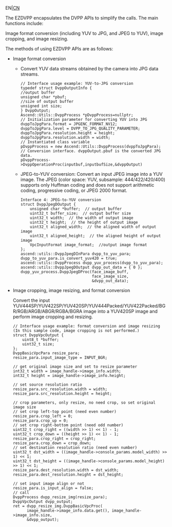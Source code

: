 EN|[CN](README_cn.md)


The EZDVPP encapsulates the DVPP APIs to simplify the calls. The main functions include:

Image format conversion \(including YUV to JPG, and JPEG to YUV\), image cropping, and image resizing.

The methods of using EZDVPP APIs are as follows:

-   Image format conversion

    -  Convert YUV data streams obtained by the camera into JPG data streams.

        ```
        // Interface usage example: YUV-to-JPG conversion
        typedef struct DvppOutputInfo {
        //output buffer
        unsigned char *pbuf;
        //size of output buffer
        unsigned int size;
        } DvppOutput;
        Ascend::Utils::DvppProcess *pDvppProcess=nullptr;
        // Initialization parameter for converting YUV into JPG
        dvppToJpgPara.format = JPGENC_FORMAT_NV12;
        dvppToJpgPara.level = DVPP_TO_JPG_QUALITY_PARAMETER;
        dvppToJpgPara.resolution.height = height;
        dvppToJpgPara.resolution.width = width;
        // Instantiated class variable
        pDvppProcess = new Ascend::Utils::DvppProcess(dvppToJpgPara);
        // Conversion interface. dvppOutput.pbuf is the converted JPG data.
        pDvppProcess->DvppOperationProc(inputbuf,inputbufSize,&dvppOutput)
        ```


    -   JPEG-to-YUV conversion: Convert an input JPEG image into a YUV image. The JPEG \(color space: YUV, subsample: 444/422/420/400\) supports only Huffman coding and does not support arithmetic coding, progressive coding, or JPEG 2000 format.

        ```
        Interface 4: JPEG-to-YUV conversion
        struct DvppJpegDOutput {
            unsigned char *buffer;  // output buffer
            uint32_t buffer_size;  // output buffer size
            uint32_t width;  // the width of output image
            uint32_t height;  // the height of output image
            uint32_t aligned_width;  // the aligned width of output image
            uint32_t aligned_height;  // the aligned height of output image
            VpcInputFormat image_format;  //output image format
        };
        ascend::utils::DvppJpegDInPara dvpp_to_yuv_para;
        dvpp_to_yuv_para.is_convert_yuv420 = true;
        ascend::utils::DvppProcess dvpp_yuv_process(dvpp_to_yuv_para);
        ascend::utils::DvppJpegDOutput dvpp_out_data = { 0 };
        dvpp_yuv_process.DvppJpegDProc(face_image_buff,
                                       face_image_size,
                                       &dvpp_out_data);
        ```


-   Image cropping, image resizing, and format conversion

    Convert the input YUV444SP/YUV422SP/YUV420SP/YUV444Packed/YUV422Packed/BGR/RGB/ARGB/ABGR/RGBA/BGRA image into a YUV420SP image and perform image cropping and resizing.

    ```
    // Interface usage example: format conversion and image resizing (In this sample code, image cropping is not performed.)
    struct DvppVpcOutput {
        uint8_t *buffer;
        uint32_t size;
    };
    DvppBasicVpcPara resize_para;
    resize_para.input_image_type = INPUT_BGR;
    
    // get original image size and set to resize parameter
    int32_t width = image_handle->image_info.width;
    int32_t height = image_handle->image_info.height;
    
    // set source resolution ratio
    resize_para.src_resolution.width = width;
    resize_para.src_resolution.height = height;
    
    // crop parameters, only resize, no need crop, so set original image size
    // set crop left-top point (need even number)
    resize_para.crop_left = 0;
    resize_para.crop_up = 0;
    // set crop right-bottom point (need odd number)
    uint32_t crop_right = ((width >> 1) << 1) - 1;
    uint32_t crop_down = ((height >> 1) << 1) - 1;
    resize_para.crop_right = crop_right;
    resize_para.crop_down = crop_down;
    // set destination resolution ratio (need even number)
    uint32_t dst_width = ((image_handle->console_params.model_width) >> 1) << 1;
    uint32_t dst_height = ((image_handle->console_params.model_height) >> 1) << 1;
    resize_para.dest_resolution.width = dst_width;
    resize_para.dest_resolution.height = dst_height;
    
    // set input image align or not
    resize_para.is_input_align = false;
    // call
    DvppProcess dvpp_resize_img(resize_para);
    DvppVpcOutput dvpp_output;
    ret = dvpp_resize_img.DvppBasicVpcProc(
          image_handle->image_info.data.get(), image_handle->image_info.size,
          &dvpp_output);
    ```


